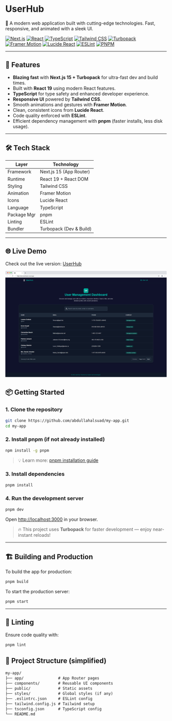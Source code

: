 # UserHub

🚀 A modern web application built with cutting-edge technologies. Fast, responsive, and animated with a sleek UI.

[![Next.js](https://img.shields.io/badge/Next.js-15.5.2-black?style=for-the-badge&logo=next.js&logoColor=white)](https://nextjs.org)
[![React](https://img.shields.io/badge/React-19.1.0-blue?style=for-the-badge&logo=react&logoColor=white)](https://react.dev)
[![TypeScript](https://img.shields.io/badge/TypeScript-^5-blue?style=for-the-badge&logo=typescript&logoColor=white)](https://www.typescriptlang.org)
[![Tailwind CSS](https://img.shields.io/badge/Tailwind_CSS-^4.0-orange?style=for-the-badge&logo=tailwind-css&logoColor=white)](https://tailwindcss.com)
[![Turbopack](https://img.shields.io/badge/Turbopack-%E2%9C%A8-black?style=for-the-badge&logo=webpack)](https://turbo.build/pack)
[![Framer Motion](https://img.shields.io/badge/Framer_Motion-^12.23.12-ff008c?style=for-the-badge&logo=framer&logoColor=white)](https://www.framer.com/motion/)
[![Lucide React](https://img.shields.io/badge/Lucide_React-^0.542.0-green?style=for-the-badge&logo=github&logoColor=white)](https://lucide.dev)
[![ESLint](https://img.shields.io/badge/ESLint-^9.0.0-4B32C3?style=for-the-badge&logo=eslint&logoColor=white)](https://eslint.org)
[![PNPM](https://img.shields.io/badge/PNPM-^8.0-orange?style=for-the-badge&logo=pnpm&logoColor=white)](https://pnpm.io)

---

## 🚀 Features

- **Blazing fast** with **Next.js 15 + Turbopack** for ultra-fast dev and build times.
- Built with **React 19** using modern React features.
- **TypeScript** for type safety and enhanced developer experience.
- **Responsive UI** powered by **Tailwind CSS**.
- Smooth animations and gestures with **Framer Motion**.
- Clean, consistent icons from **Lucide React**.
- Code quality enforced with **ESLint**.
- Efficient dependency management with **pnpm** (faster installs, less disk usage).

---

## 🛠️ Tech Stack

| Layer       | Technology              |
| ----------- | ----------------------- |
| Framework   | Next.js 15 (App Router) |
| Runtime     | React 19 + React DOM    |
| Styling     | Tailwind CSS            |
| Animation   | Framer Motion           |
| Icons       | Lucide React            |
| Language    | TypeScript              |
| Package Mgr | pnpm                    |
| Linting     | ESLint                  |
| Bundler     | Turbopack (Dev & Build) |

---

## 🌐 Live Demo

Check out the live version: [UserHub](https://ems-next-framer.vercel.app/)

![My App Screenshot](demo1.png)

## 📦 Getting Started

### 1. Clone the repository

```bash
git clone https://github.com/abdullahalsuad/my-app.git
cd my-app
```

### 2. Install pnpm (if not already installed)

```bash
npm install -g pnpm
```

> 💡 Learn more: [pnpm installation guide](https://pnpm.io/installation)

### 3. Install dependencies

```bash
pnpm install
```

### 4. Run the development server

```bash
pnpm dev
```

Open [http://localhost:3000](http://localhost:3000) in your browser.

> 🔥 This project uses **Turbopack** for faster development — enjoy near-instant reloads!

---

## 🏗️ Building and Production

To build the app for production:

```bash
pnpm build
```

To start the production server:

```bash
pnpm start
```

---

## 🧪 Linting

Ensure code quality with:

```bash
pnpm lint
```

## 📁 Project Structure (simplified)

```
my-app/
├── app/               # App Router pages
├── components/        # Reusable UI components
├── public/            # Static assets
├── styles/            # Global styles (if any)
├── .eslintrc.json     # ESLint config
├── tailwind.config.js # Tailwind setup
├── tsconfig.json      # TypeScript config
└── README.md
```
